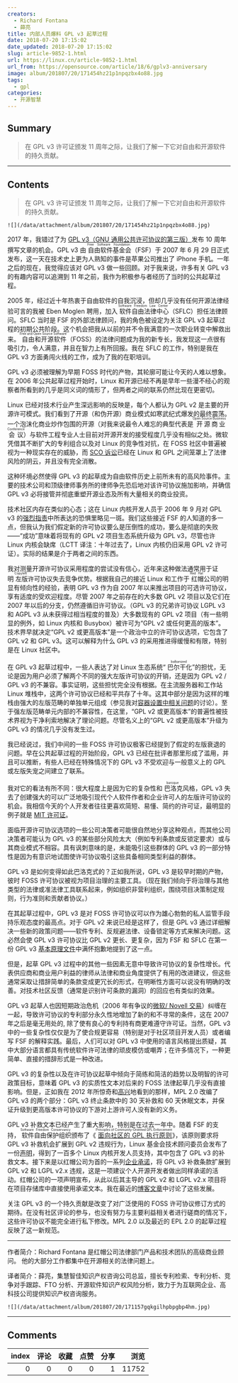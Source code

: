 ```yaml
---
creators:
  - Richard Fontana
  - 薛亮
title: 内部人员爆料 GPL v3 起草过程
date: 2018-07-20 17:15:02
date_updated: 2018-07-20 17:15:02
slug: article-9852-1.html
url: https://linux.cn/article-9852-1.html
url_from: https://opensource.com/article/18/6/gplv3-anniversary
image: album/201807/20/171454hz21p1npqzbx4o88.jpg
tags:
  - gpl
categories:
  - 开源智慧
---
```


## Summary

> 在 GPL v3 许可证颁发 11 周年之际，让我们了解一下它对自由和开源软件的持久贡献。

***

<!-- more -->

## Contents

> 
> 在 GPL v3 许可证颁发 11 周年之际，让我们了解一下它对自由和开源软件的持久贡献。
> 
> 
> 

`![](/data/attachment/album/201807/20/171454hz21p1npqzbx4o88.jpg)`

2017 年，我错过了为 [GPL v3（GNU 通用公共许可协议的第三版）](https://www.gnu.org/licenses/gpl-3.0.en.html)发布 10 周年撰写文章的机会。GPL v3 由<ruby> 自由软件基金会 <rp>  （ </rp> <rt>  Free Software Foundation </rt> <rp>  ） </rp></ruby>（FSF）于 2007 年 6 月 29 日正式发布，这一天在技术史上更为人熟知的事件是苹果公司推出了 iPhone 手机。一年之后的现在，我觉得应该对 GPL v3 做一些回顾。对于我来说，许多有关 GPL v3 的有趣内容可以追溯到 11 年之前，我作为积极参与者经历了当时的公共起草过程。

2005 年，经过近十年热衷于自由软件的自我沉浸，但却几乎没有任何开源法律经验可言的我被 Eben Moglen 聘用，加入<ruby> 软件自由法律中心 <rp>  （ </rp> <rt>  Software Freedom Law Center </rt> <rp>  ） </rp></ruby>（SFLC）担任法律顾问。SFLC 当时是 FSF 的外部法律顾问，我的角色被设定为关注 GPL v3 起草过程的初期公共阶段。这个机会把我从以前的并不令我满意的一次职业转变中解救出来。<ruby> 自由和开源软件 <rp>  （ </rp> <rt>  Free and Open Source Software </rt> <rp>  ） </rp></ruby>（FOSS）的法律问题成为我的新专长，我发现这一点很有吸引力，令人满意，并且在智力上有所回报。我在 SFLC 的工作，特别是我在 GPL v3 方面勇闯火线的工作，成为了我的在职培训。

GPL v3 必须被理解为早期 FOSS 时代的产物，其轮廓可能让今天的人难以想象。在 2006 年公共起草过程开始时，Linux 和开源已经不再是早年一些漫不经心的观察者所看到的几乎是同义词的情形了，但两者之间的联系仍然比现在更密切。

Linux 已经对技术行业产生深远影响的反映是，每个人都认为 GPL v2 是主要的开源许可模式。我们看到了开源（和伪开源）商业模式如寒武纪式爆发的最终震荡。一个泡沫化商业炒作包围的开源（对我来说最令人难忘的典型代表是<ruby> 开源商业会议 <rp>  （ </rp> <rt>  Open Source Business Conference </rt></ruby>）与软件工程专业人士目前对开源开发的接受程度几乎没有相似之处。微软凭借其不断扩大的专利组合以及对 Linux 的竞争性对抗，在 FOSS 社区中普遍被视为一种现实存在的威胁，而 [SCO 诉讼](https://en.wikipedia.org/wiki/SCO%E2%80%93Linux_disputes)已经在 Linux 和 GPL 之间笼罩上了法律风险的阴云，并且没有完全消散。

这种环境必然使得 GPL v3 的起草成为自由软件历史上前所未有的高风险事件。主要的技术公司和顶级律师事务所的律师争先恐后地对该许可协议施加影响，并确信 GPL v3 必将接管并彻底重塑开源业态及所有大量相关的商业投资。

技术社区内存在类似的心态；这在 Linux 内核开发人员于 2006 年 9 月对 GPL v3 的[强烈指责]( https://lwn.net/Articles/200422/)中所表达的恐惧里略见一斑。我们这些接近 FSF 的人知道的多一点，但我认为我们假定新的许可协议要么是压倒性的成功，要么是彻底的失败——“成功”意味着将现有的 GPL v2 项目生态系统升级为 GPL v3，尽管也许 Linux 内核会缺席（LCTT 译注：十年过去了，Linux 内核仍旧采用 GPL v2 许可证）。实际的结果是介于两者之间的东西。

我对测量开源许可协议采用程度的尝试没有信心，近年来这种做法通常用于证明<ruby> 左版 <rp>  （ </rp> <rt>  Copyleft </rt> <rp>  ） </rp></ruby>许可协议失去竞争优势。根据我自己的接近 Linux 和工作于<ruby> 红帽 <rp>  （ </rp> <rt>  Red Hat </rt> <rp>  ） </rp></ruby>公司的明显有倾向性的经验，表明 GPL v3 作为自 2007 年以来推出项目的可选许可协议，享有适度的受欢迎程度。尽管 2007 年之前存在的大多数 GPL v2 项目以及它们在 2007 年以后的分支，仍然遵循旧许可协议。（GPL v3 的兄弟许可协议 LGPL v3 和 AGPL v3 从未获得过相当程度的普及）大多数现有的 GPL v2 项目（有一些明显的例外，如 Linux 内核和 Busybox）被许可为“GPL v2 或任何更高的版本”。技术界早就决定“GPL v2 或更高版本”是一个政治中立的许可协议选项，它包含了 GPL v2 和 GPL v3。这可以解释为什么 GPL v3 的采用推进得缓慢和有限，特别是在 Linux 社区中。

在 GPL v3 起草过程中，一些人表达了对 Linux 生态系统“<ruby> 巴尔干化 <rp>  （ </rp> <rt>  balkanized </rt> <rp>  ） </rp></ruby>”的担忧，无论是因为用户必须了解两个不同的强大左版许可协议的开销，还是因为 GPL v2 / GPL v3 的不兼容。事实证明，这些担忧完全没有根据。在主流服务器和工作站 Linux 堆栈中，这两个许可协议已经和平共存了十年。这其中部分是因为这样的堆栈由强大的左版范畴的单独单元组成（参见我对[容器设置中相关问题](https://linux.cn/article-9316-1.html)的讨论）。至于强左版范畴单元内部的不兼容性，在这里，“GPL v2 或更高版本”的普遍性被技术界视为干净利索地解决了理论问题。尽管名义上的“GPL v2 或更高版本”升级为 GPL v3 的情况几乎没有发生过。

我已经说过，我们中间的一些 FOSS 许可协议极客已经提到了假定的左版衰退的问题。早在公共起草过程的开始阶段，GPL v3 已经在批评者那里形成了滥用，并且可以推断，有些人已经在特殊情况下的 GPL v3 不受欢迎与一般意义上的 GPL 或左版失宠之间建立了联系。

我对它的看法有所不同：很大程度上是因为它的复杂性和<ruby> 巴洛克 <rp>  （ </rp> <rt>  baroque </rt> <rp>  ） </rp></ruby>风格，GPL v3 失去了创建强大的可以广泛地吸引现代个人软件作者和企业许可人的左版许可协议的机会。我相信今天的个人开发者往往更喜欢简短、易懂、简约的许可证，最明显的例子就是 [MIT 许可证](https://opensource.org/licenses/MIT)。

面临开源许可协议选项的一些公司决策者可能很自然地分享这种观点，而其他公司决策者可能认为 GPL v3 的某些部分风险太大（例如专利条款或反锁定要求）或与其商业模式不相容。具有讽刺意味的是，未能吸引这些群体的 GPL v3 的一部分特性是因为有意识地试图使许可协议吸引这些具备相同类型利益的群体。

GPL v3 是如何变得如此巴洛克式的？正如我所说，GPL v3 是较早时期的产物，彼时 FOSS 许可协议被视为项目治理的主要工具。（现在我们倾向于将治理与其他类型的法律或准法律工具联系起来，例如组织非营利组织，围绕项目决策制定规则，行为准则和贡献者协议。）

在其起草过程中，GPL v3 是对 FOSS 许可协议可以作为雄心勃勃的私人监管手段持乐观态度的最高点。对于 GPL v2 来说已经是这样了，但是 GPL v3 通过详细解决一些新的政策问题——软件专利、反规避法律、设备锁定等方式来解决问题。这必然会使 GPL v3 许可协议比 GPL v2 更长、更复杂，因为 FSF 和 SFLC 在第一份 GPL v3 [基本原理文件](http://gplv3.fsf.org/gpl-rationale-2006-01-16.html)中满怀抱歉地提到了这一点。

但是，起草 GPL v3 过程中的其他一些因素无意中导致许可协议的复杂性增长。代表供应商和商业用户利益的律师从法律和商业角度提供了有用的改进建议，但这些通常采取让措辞简单的条款变成更冗长的形式，在明晰性方面可以说没有明确的改善。对技术社区反馈（通常是识别许可条款的漏洞）的回应也有类似的效果。

GPL v3 起草人也因短期政治危机（2006 年有争议的[微软/ Novell 交易](https://en.wikipedia.org/wiki/Novell#Agreement_with_Microsoft)）纠缠在一起，导致许可协议的专利部分永久性地增加了新的和不寻常的条件，这在 2007 年之后是毫无用处的, 除了使有良心的专利持有商更难遵守许可证。当然，GPL v3 中的一些复杂性仅仅是为了使合规更容易（特别是对于社区项目开发人员）或者编写 FSF 的解释实践。最后，人们可以对 GPL v3 中使用的语言风格提出质疑，其中大部分语言都具有传统软件许可法律的顽皮模仿或嘲弄；在许多情况下，一种更简单、直接的措辞形式是一种改进。

GPL v3 的复杂性以及在许可协议起草中倾向于简练和简洁的趋势以及明智的许可政策目标，意味着 GPL v3 的实质性文本对后来的 FOSS 法律起草几乎没有直接影响。但是，正如我在 2012 年所惊奇和[高兴](https://opensource.com/law/12/1/the-new-mpl)地看到的那样，MPL 2.0 改编了 GPL v3 的两个部分：GPL v3 终止条款中的 30 天补救和 60 天休眠文本，并保证升级到更高版本许可协议的下游对上游许可人没有新的义务。

GPL v3 补救文本已经产生了重大影响，特别是在过去一年中。随着 FSF 的支持，<ruby> 软件自由保护组织 <rp>  （ </rp> <rt>  Software Freedom Conservancy </rt> <rp>  ） </rp></ruby>颁布了《<ruby> <a href="https://sfconservancy.org/copyleft-compliance/principles.html">  面向社区的 GPL 执行原则 </a> <rp>  （ </rp> <rt>  Principles of Community-Oriented GPL Enforcement </rt> <rp>  ） </rp></ruby>》，该原则要求将 GPL v3 补救机会扩展到 GPL v2 违规行为，Linux 基金会技术顾问委员会发布了一份[声明](https://www.kernel.org/doc/html/v4.16/process/kernel-enforcement-statement.html)，得到了一百多个 Linux 内核开发人员支持，其中包含了 GPL v3 的补救文本。接下来是以红帽公司为首的一系列[企业承诺](https://www.redhat.com/en/about/press-releases/technology-industry-leaders-join-forces-increase-predictability-open-source-licensing)，将 GPL v3 补救条款扩展到 GPL v2 和 LGPL v2.x 违规，这是一项建议个人开源开发者做出同样承诺的活动。红帽公司的一项声明宣布，从此以后其主导的 GPL v2 和 LGPL v2.x 项目将在项目存储库中直接使用承诺文本。我在最近的[博客文章](https://www.redhat.com/en/blog/gpl-cooperation-commitment-and-red-hat-projects?source=author&term=26851)中讨论了这些发展。

关注 GPL v3 的一个持久贡献是改变了对广泛使用的 FOSS 许可协议修订方式的期待。在没有社区评论的参与，也没有努力与主要利益相关者进行磋商的情况下，这些许可协议不能完全进行私下修改。MPL 2.0 以及最近的 EPL 2.0 的起草过程反映了这一新规范。

---

作者简介：Richard Fontana 是红帽公司法律部门产品和技术团队的高级商业顾问。 他的大部分工作都集中在开源相关的法律问题上。

译者简介：薛亮，集慧智佳知识产权咨询公司总监，擅长专利检索、专利分析、竞争对手跟踪、FTO 分析、开源软件知识产权风险分析，致力于为互联网企业、高科技公司提供知识产权咨询服务。

`![](/data/attachment/album/201807/20/171157gqkgilhpbpgbp4hm.jpg)`

***

## Comments


|   index |   评论 |   收藏 |   点赞 |   分享 |   浏览 |
|--------:|-------:|-------:|-------:|-------:|-------:|
|       0 |      0 |      0 |      0 |      1 |  11752 |
